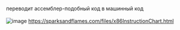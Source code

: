 переводит ассемблер-подобный код в машинный код
<br><br>
![image](https://github.com/GIKExe/python-compiller/assets/72767917/2f31fc14-5fad-4bb8-9ee6-a11c3a2ff930)
https://sparksandflames.com/files/x86InstructionChart.html

